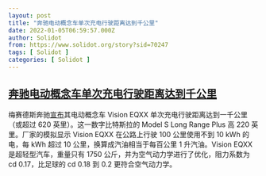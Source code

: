 ```yaml
---
layout: post
title: "奔驰电动概念车单次充电行驶距离达到千公里"
date: 2022-01-05T06:59:57.000Z
author: Solidot
from: https://www.solidot.org/story?sid=70247
tags: [ Solidot ]
categories: [ Solidot ]
---
```

<!--1641365997000-->
[奔驰电动概念车单次充电行驶距离达到千公里](https://www.solidot.org/story?sid=70247)
------

<div>
梅赛德斯奔驰<a href="https://tech.slashdot.org/story/22/01/03/2345212/mercedes-benz-boasts-620-mile-range-for-its-latest-ev-concept">宣布</a>其电动概念车 Vision EQXX 单次充电行驶距离达到一千公里（或超过 620 英里）。这一数字比特斯拉的 Model S Long Range Plus 高 220 英里。厂家的模拟显示 Vision EQXX 在公路上行驶 100 公里使用不到 10 kWh 的电，每 kWh 超过 10 公里，换算成汽油相当于每百公里 1 升汽油。Vision EQXX 是超轻型汽车，重量只有 1750 公斤，并为空气动力学进行了优化，阻力系数为 cd 0.17，比足球的 cd 0.18 到 0.2 更符合空气动力学。
</div>
